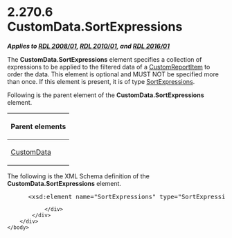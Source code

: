 <html dir="LTR" xmlns:mshelp="http://msdn.microsoft.com/mshelp" xmlns:ddue="http://ddue.schemas.microsoft.com/authoring/2003/5" xmlns:xlink="http://www.w3.org/1999/xlink" xmlns:tool="http://www.microsoft.com/tooltip">
    <head>
        <meta http-equiv="Content-Type" content="text/html; CHARSET=utf-8"></meta>
        <meta name="save" content="history"></meta>
        <title>2.270.6 CustomData.SortExpressions</title>
        <xml>
            <mshelp:toctitle title="2.270.6 CustomData.SortExpressions"></mshelp:toctitle>
            <mshelp:rltitle title="[MS-RDL]: CustomData.SortExpressions"></mshelp:rltitle>
            <mshelp:keyword index="A" term="9c0b9de5-107f-44f3-9bf7-a8be5116f1f3"></mshelp:keyword>
            <mshelp:attr name="DCSext.ContentType" value="open specification"></mshelp:attr>
            <mshelp:attr name="AssetID" value="9c0b9de5-107f-44f3-9bf7-a8be5116f1f3"></mshelp:attr>
            <mshelp:attr name="TopicType" value="kbRef"></mshelp:attr>
            <mshelp:attr name="DCSext.Title" value="[MS-RDL]: CustomData.SortExpressions" />
        </xml>
    </head>
    <body>
        <div id="header">
            <h1 class="heading">2.270.6 CustomData.SortExpressions</h1>
        </div>
        <div id="mainSection">
            <div id="mainBody">
                <div id="allHistory" class="saveHistory"></div>
                <div id="sectionSection0" class="section" name="collapseableSection">
                    

<p><b><i>Applies to </i></b><a href="1e855f94-4617-47e4-b89e-0856c6cb420f.html"><b><i>RDL 2008/01</i></b></a><b><i>,
</i></b><a href="3428e690-a348-4ec7-8a6a-8efb42d2cdee.html"><b><i>RDL 2010/01</i></b></a><b><i>,
and </i></b><a href="52ce3983-2bfc-4e72-9359-42aaf5fe4509.html"><b><i>RDL 2016/01</i></b></a></p>

<p>The <b>CustomData.SortExpressions</b> element specifies a
collection of expressions to be applied to the filtered data of a <a href="6bb7b35c-e517-4444-a96b-9f2ccdd1a642.html">CustomReportItem</a> to order
the data. This element is optional and MUST NOT be specified more than once. If
this element is present, it is of type <a href="6bc22842-81c9-45cb-bc37-58b09ed71578.html">SortExpressions</a>.</p>

<p>Following is the parent element of the <b>CustomData.SortExpressions</b>
element.</p>

<table>
 <thead>
  <tr>
   <th>
   <p>Parent elements </p>
   </th>
  </tr>
 </thead>
 <tr>
  <td>
  <p><a href="7c5c39bd-6a38-4d28-805b-63959242c268.html">CustomData</a></p>
  </td>
 </tr>
</table>

<p>The following is the XML Schema definition of the <b>CustomData.SortExpressions</b>
element.</p>

<dl>
<dd>
<div><pre> &lt;xsd:element name=&quot;SortExpressions&quot; type=&quot;SortExpressionsType&quot; minOccurs=&quot;0&quot; /&gt;
</pre></div>
</dd></dl>


                </div>
            </div>
        </div>
    </body>
</html>